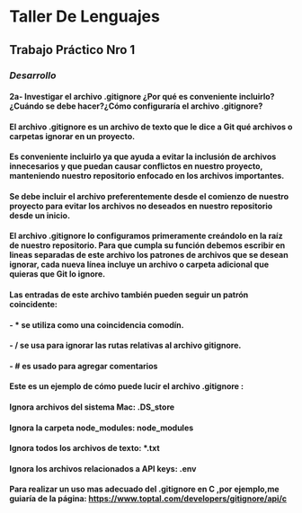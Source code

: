 # Taller De Lenguajes
## Trabajo Práctico Nro 1

### _Desarrollo_ 

#### 2a- **Investigar el archivo .gitignore ¿Por qué es conveniente incluirlo? ¿Cuándo se debe hacer?¿Cómo configuraría el archivo .gitignore?**

#### El archivo .gitignore es un archivo de texto que le dice a Git qué archivos o carpetas ignorar en un proyecto.
#### Es conveniente incluirlo ya que ayuda a evitar la inclusión de archivos innecesarios y que puedan causar conflictos en nuestro proyecto, manteniendo nuestro repositorio enfocado en los archivos importantes. 
#### Se debe incluir el archivo preferentemente desde el comienzo de nuestro proyecto para evitar los archivos no deseados en nuestro repositorio desde un inicio.
#### El archivo .gitignore lo configuramos primeramente creándolo en la raíz de nuestro repositorio. Para que cumpla su función debemos escribir en lineas separadas de este archivo los patrones de archivos que se desean ignorar, cada nueva línea incluye un archivo o carpeta adicional que quieras que Git lo ignore.
#### Las entradas de este archivo también pueden seguir un patrón coincidente:

#### - * se utiliza como una coincidencia comodín.
#### - / se usa para ignorar las rutas relativas al archivo  gitignore.
#### - # es usado para agregar comentarios
#### Este es un ejemplo de cómo puede lucir el archivo .gitignore :
#### Ignora archivos del sistema Mac: .DS_store 
#### Ignora la carpeta node_modules: node_modules 
#### Ignora todos los archivos de texto: *.txt
#### Ignora los archivos relacionados a API keys: .env

#### Para realizar un uso mas adecuado del .gitignore en C ,por ejemplo,me guiaría de la página: https://www.toptal.com/developers/gitignore/api/c


